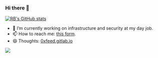 ### Hi there 👋

<!--
**9trocode/9trocode** is a ✨ _special_ ✨ repository because its `README.md` (this file) appears on your GitHub profile.
-->

[![RB's GitHub stats](https://github-readme-stats.vercel.app/api?username=9trocode&theme=cobalt)](https://github.com/anuraghazra/github-readme-stats)

- 🔭 I’m currently working on infrastructure and security at my day job.
- 📫 How to reach me: [this form](https://bit.ly/2K7e76D).
- 😄 Thoughts: [0xfeed.gitlab.io](https://0xfeed.gitlab.io)

![](https://komarev.com/ghpvc/?username=9trocode)
